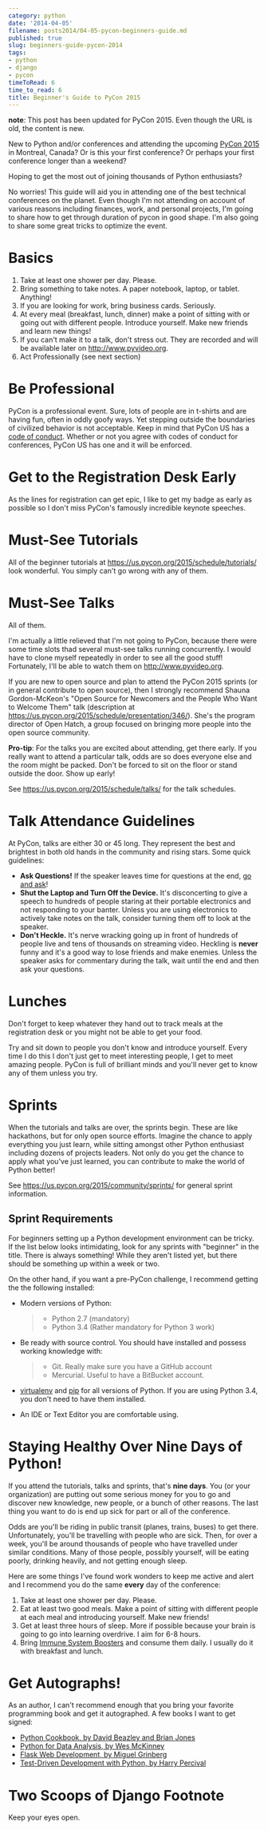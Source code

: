 ```yaml
---
category: python
date: '2014-04-05'
filename: posts2014/04-05-pycon-beginners-guide.md
published: true
slug: beginners-guide-pycon-2014
tags:
- python
- django
- pycon
timeToRead: 6
time_to_read: 6
title: Beginner's Guide to PyCon 2015
---
```


**note**: This post has been updated for PyCon 2015. Even though the URL
is old, the content is new.

New to Python and/or conferences and attending the upcoming [PyCon
2015](https://us.pycon.org/2015/) in Montreal, Canada? Or is this your
first conference? Or perhaps your first conference longer than a
weekend?

Hoping to get the most out of joining thousands of Python enthusiasts?

No worries! This guide will aid you in attending one of the best
technical conferences on the planet. Even though I'm not attending on
account of various reasons including finances, work, and personal
projects, I'm going to share how to get through duration of pycon in
good shape. I'm also going to share some great tricks to optimize the
event.

Basics
======

1.  Take at least one shower per day. Please.
2.  Bring something to take notes. A paper notebook, laptop, or tablet.
    Anything!
3.  If you are looking for work, bring business cards. Seriously.
4.  At every meal (breakfast, lunch, dinner) make a point of sitting
    with or going out with different people. Introduce yourself. Make
    new friends and learn new things!
5.  If you can't make it to a talk, don't stress out. They are
    recorded and will be available later on <http://www.pyvideo.org>.
6.  Act Professionally (see next section)

Be Professional
===============

PyCon is a professional event. Sure, lots of people are in t-shirts and
are having fun, often in oddly goofy ways. Yet stepping outside the
boundaries of civilized behavior is not acceptable. Keep in mind that
PyCon US has a [code of
conduct](https://us.pycon.org/2015/about/code-of-conduct/). Whether or
not you agree with codes of conduct for conferences, PyCon US has one
and it will be enforced.

Get to the Registration Desk Early
==================================

As the lines for registration can get epic, I like to get my badge as
early as possible so I don't miss PyCon's famously incredible keynote
speeches.

Must-See Tutorials
==================

All of the beginner tutorials at
<https://us.pycon.org/2015/schedule/tutorials/> look wonderful. You
simply can't go wrong with any of them.

Must-See Talks
==============

All of them.

I'm actually a little relieved that I'm not going to PyCon, because
there were some time slots thad several must-see talks running
concurrently. I would have to clone myself repeatedly in order to see
all the good stuff! Fortunately, I'll be able to watch them on
<http://www.pyvideo.org>.

If you are new to open source and plan to attend the PyCon 2015 sprints
(or in general contribute to open source), then I strongly recommend
Shauna Gordon-McKeon's "Open Source for Newcomers and the People Who
Want to Welcome Them" talk (description at
<https://us.pycon.org/2015/schedule/presentation/346/>). She's the
program director of Open Hatch, a group focused on bringing more people
into the open source community.

**Pro-tip**: For the talks you are excited about attending, get there
early. If you really want to attend a particular talk, odds are so does
everyone else and the room might be packed. Don't be forced to sit on
the floor or stand outside the door. Show up early!

See <https://us.pycon.org/2015/schedule/talks/> for the talk schedules.

Talk Attendance Guidelines
==========================

At PyCon, talks are either 30 or 45 long. They represent the best and
brightest in both old hands in the community and rising stars. Some
quick guidelines:

-   **Ask Questions!** If the speaker leaves time for questions at the
    end, [go and
    ask](http://cecinestpasun.com/entries/i-can-haz-question-or-five/)!
-   **Shut the Laptop and Turn Off the Device.** It's disconcerting to
    give a speech to hundreds of people staring at their portable
    electronics and not responding to your banter. Unless you are using
    electronics to actively take notes on the talk, consider turning
    them off to look at the speaker.
-   **Don't Heckle.** It's nerve wracking going up in front of
    hundreds of people live and tens of thousands on streaming video.
    Heckling is **never** funny and it's a good way to lose friends and
    make enemies. Unless the speaker asks for commentary during the
    talk, wait until the end and then ask your questions.

Lunches
=======

Don't forget to keep whatever they hand out to track meals at the
registration desk or you might not be able to get your food.

Try and sit down to people you don't know and introduce yourself. Every
time I do this I don't just get to meet interesting people, I get to
meet amazing people. PyCon is full of brilliant minds and you'll never
get to know any of them unless you try.

Sprints
=======

When the tutorials and talks are over, the sprints begin. These are like
hackathons, but for only open source efforts. Imagine the chance to
apply everything you just learn, while sitting amongst other Python
enthusiast including dozens of projects leaders. Not only do you get the
chance to apply what you've just learned, you can contribute to make
the world of Python better!

See <https://us.pycon.org/2015/community/sprints/> for general sprint
information.

Sprint Requirements
-------------------

For beginners setting up a Python development environment can be tricky.
If the list below looks intimidating, look for any sprints with
"beginner" in the title. There is always something! While they aren't
listed yet, but there should be something up within a week or two.

On the other hand, if you want a pre-PyCon challenge, I recommend
getting the the following installed:

-   Modern versions of Python:

    > -   Python 2.7 (mandatory)
    > -   Python 3.4 (Rather mandatory for Python 3 work)

-   Be ready with source control. You should have installed and possess
    working knowledge with:

    > -   Git. Really make sure you have a GitHub account
    > -   Mercurial. Useful to have a BitBucket account.

-   [virtualenv](http://www.virtualenv.org/en/latest/index.html) and
    [pip](http://www.pip-installer.org/en/latest/installing.html) for
    all versions of Python. If you are using Python 3.4, you don't need
    to have them installed.
-   An IDE or Text Editor you are comfortable using.

Staying Healthy Over Nine Days of Python!
=========================================

If you attend the tutorials, talks and sprints, that's **nine days**.
You (or your organization) are putting out some serious money for you to
go and discover new knowledge, new people, or a bunch of other reasons.
The last thing you want to do is end up sick for part or all of the
conference.

Odds are you'll be riding in public transit (planes, trains, buses) to
get there. Unfortunately, you'll be travelling with people who are
sick. Then, for over a week, you'll be around thousands of people who
have travelled under similar conditions. Many of those people, possibly
yourself, will be eating poorly, drinking heavily, and not getting
enough sleep.

Here are some things I've found work wonders to keep me active and
alert and I recommend you do the same **every** day of the conference:

1.  Take at least one shower per day. Please.
2.  Eat at least two good meals. Make a point of sitting with different
    people at each meal and introducing yourself. Make new friends!
3.  Get at least three hours of sleep. More if possible because your
    brain is going to go into learning overdrive. I aim for 6-8 hours.
4.  Bring [Immune System
    Boosters](http://www.amazon.com/Airborne-Support-Supplement-Vitamin-Effervescent/dp/B000WZI4WY?tag=mlinar-20)
    and consume them daily. I usually do it with breakfast and lunch.

Get Autographs!
===============

As an author, I can't recommend enough that you bring your favorite
programming book and get it autographed. A few books I want to get
signed:

-   [Python Cookbook, by David Beazley and Brian
    Jones](http://www.amazon.com/gp/product/1449340377/?tag=cn-001-20)
-   [Python for Data Analysis, by Wes
    McKinney](http://www.amazon.com/Python-Data-Analysis-Wrangling-IPython/dp/1449319793/?tag=cn-001-20)
-   [Flask Web Development, by Miguel
    Grinberg](http://www.amazon.com/Flask-Web-Development-Developing-Applications/dp/1449372627/?tag=cn-001-20)
-   [Test-Driven Development with Python, by Harry
    Percival](http://www.amazon.com/Test-Driven-Development-Python-Harry-Percival/dp/1449364829/?tag=cn-001-20)

Two Scoops of Django Footnote
=============================

Keep your eyes open.
